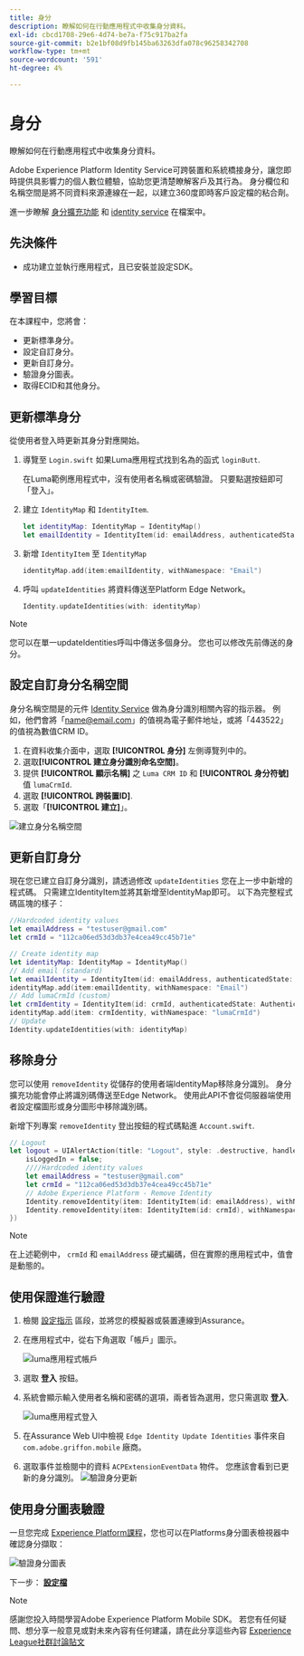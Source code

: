 ```yaml
---
title: 身分
description: 瞭解如何在行動應用程式中收集身分資料。
exl-id: cbcd1708-29e6-4d74-be7a-f75c917ba2fa
source-git-commit: b2e1bf08d9fb145ba63263dfa078c96258342708
workflow-type: tm+mt
source-wordcount: '591'
ht-degree: 4%

---
```


# 身分

瞭解如何在行動應用程式中收集身分資料。

Adobe Experience Platform Identity Service可跨裝置和系統橋接身分，讓您即時提供具影響力的個人數位體驗，協助您更清楚瞭解客戶及其行為。 身分欄位和名稱空間是將不同資料來源連線在一起，以建立360度即時客戶設定檔的粘合劑。

進一步瞭解 [身分擴充功能](https://developer.adobe.com/client-sdks/documentation/identity-for-edge-network/) 和 [identity service](https://experienceleague.adobe.com/docs/experience-platform/identity/home.html?lang=zh-Hant) 在檔案中。

## 先決條件

* 成功建立並執行應用程式，且已安裝並設定SDK。

## 學習目標

在本課程中，您將會：

* 更新標準身分。
* 設定自訂身分。
* 更新自訂身分。
* 驗證身分圖表。
* 取得ECID和其他身分。

## 更新標準身分

從使用者登入時更新其身分對應開始。

1. 導覽至 `Login.swift` 如果Luma應用程式找到名為的函式 `loginButt`.

   在Luma範例應用程式中，沒有使用者名稱或密碼驗證。 只要點選按鈕即可「登入」。

1. 建立 `IdentityMap` 和 `IdentityItem`.

   ```swift
   let identityMap: IdentityMap = IdentityMap()
   let emailIdentity = IdentityItem(id: emailAddress, authenticatedState: AuthenticatedState.authenticated)
   ```

1. 新增 `IdentityItem` 至 `IdentityMap`

   ```swift
   identityMap.add(item:emailIdentity, withNamespace: "Email")
   ```

1. 呼叫 `updateIdentities` 將資料傳送至Platform Edge Network。

   ```swift
   Identity.updateIdentities(with: identityMap)
   ```

>[!NOTE]
>
>您可以在單一updateIdentities呼叫中傳送多個身分。 您也可以修改先前傳送的身分。


## 設定自訂身分名稱空間

身分名稱空間是的元件 [Identity Service](https://experienceleague.adobe.com/docs/experience-platform/identity/home.html?lang=zh-Hant) 做為身分識別相關內容的指示器。 例如，他們會將「name@email.com」的值視為電子郵件地址，或將「443522」的值視為數值CRM ID。

1. 在資料收集介面中，選取 **[!UICONTROL 身分]** 左側導覽列中的。
1. 選取&#x200B;**[!UICONTROL 建立身分識別命名空間]**。
1. 提供 **[!UICONTROL 顯示名稱]** 之 `Luma CRM ID` 和 **[!UICONTROL 身分符號]** 值 `lumaCrmId`.
1. 選取 **[!UICONTROL 跨裝置ID]**.
1. 選取「**[!UICONTROL 建立]**」。

![建立身分名稱空間](assets/mobile-identity-create.png)

## 更新自訂身分

現在您已建立自訂身分識別，請透過修改 `updateIdentities` 您在上一步中新增的程式碼。 只需建立IdentityItem並將其新增至IdentityMap即可。 以下為完整程式碼區塊的樣子：

```swift
//Hardcoded identity values
let emailAddress = "testuser@gmail.com"
let crmId = "112ca06ed53d3db37e4cea49cc45b71e"

// Create identity map
let identityMap: IdentityMap = IdentityMap()
// Add email (standard)
let emailIdentity = IdentityItem(id: emailAddress, authenticatedState: AuthenticatedState.authenticated)
identityMap.add(item:emailIdentity, withNamespace: "Email")
// Add lumaCrmId (custom)
let crmIdentity = IdentityItem(id: crmId, authenticatedState: AuthenticatedState.authenticated)
identityMap.add(item: crmIdentity, withNamespace: "lumaCrmId")
// Update
Identity.updateIdentities(with: identityMap)
```

## 移除身分

您可以使用 `removeIdentity` 從儲存的使用者端IdentityMap移除身分識別。 身分擴充功能會停止將識別碼傳送至Edge Network。 使用此API不會從伺服器端使用者設定檔圖形或身分圖形中移除識別碼。

新增下列專案 `removeIdentity` 登出按鈕的程式碼點進 `Account.swift`.

```swift
// Logout
let logout = UIAlertAction(title: "Logout", style: .destructive, handler: { (action) -> Void in
    isLoggedIn = false;
    ////Hardcoded identity values
    let emailAddress = "testuser@gmail.com"
    let crmId = "112ca06ed53d3db37e4cea49cc45b71e"
    // Adobe Experience Platform - Remove Identity
    Identity.removeIdentity(item: IdentityItem(id: emailAddress), withNamespace: "Email")
    Identity.removeIdentity(item: IdentityItem(id: crmId), withNamespace: "lumaCrmId")
})
```

>[!NOTE]
>在上述範例中， `crmId` 和 `emailAddress` 硬式編碼，但在實際的應用程式中，值會是動態的。

## 使用保證進行驗證

1. 檢閱 [設定指示](assurance.md) 區段，並將您的模擬器或裝置連線到Assurance。
1. 在應用程式中，從右下角選取「帳戶」圖示。

   ![luma應用程式帳戶](assets/mobile-identity-login.png)
1. 選取 **登入** 按鈕。
1. 系統會顯示輸入使用者名稱和密碼的選項，兩者皆為選用，您只需選取 **登入**.

   ![luma應用程式登入](assets/mobile-identity-login-final.png)
1. 在Assurance Web UI中檢視 `Edge Identity Update Identities` 事件來自 `com.adobe.griffon.mobile` 廠商。
1. 選取事件並檢閱中的資料 `ACPExtensionEventData` 物件。 您應該會看到已更新的身分識別。
   ![驗證身分更新](assets/mobile-identity-validate-assurance.png)

## 使用身分圖表驗證

一旦您完成 [Experience Platform課程](platform.md)，您也可以在Platforms身分圖表檢視器中確認身分擷取：

![驗證身分圖表](assets/mobile-identity-validate.png)


下一步： **[設定檔](profile.md)**

>[!NOTE]
>
>感謝您投入時間學習Adobe Experience Platform Mobile SDK。 若您有任何疑問、想分享一般意見或對未來內容有任何建議，請在此分享這些內容 [Experience League社群討論貼文](https://experienceleaguecommunities.adobe.com/t5/adobe-experience-platform-launch/tutorial-discussion-implement-adobe-experience-cloud-in-mobile/td-p/443796)
